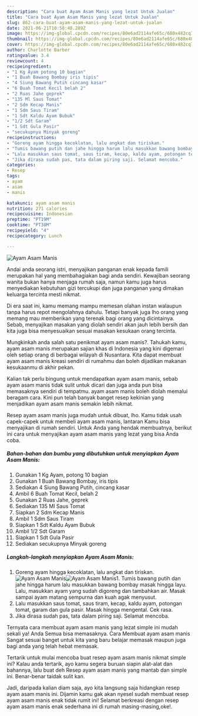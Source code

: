 ```yaml
---
description: "Cara buat Ayam Asam Manis yang lezat Untuk Jualan"
title: "Cara buat Ayam Asam Manis yang lezat Untuk Jualan"
slug: 862-cara-buat-ayam-asam-manis-yang-lezat-untuk-jualan
date: 2021-06-21T10:58:48.289Z
image: https://img-global.cpcdn.com/recipes/80e6ad2114afe65c/680x482cq70/ayam-asam-manis-foto-resep-utama.jpg
thumbnail: https://img-global.cpcdn.com/recipes/80e6ad2114afe65c/680x482cq70/ayam-asam-manis-foto-resep-utama.jpg
cover: https://img-global.cpcdn.com/recipes/80e6ad2114afe65c/680x482cq70/ayam-asam-manis-foto-resep-utama.jpg
author: Charlotte Barber
ratingvalue: 3.4
reviewcount: 4
recipeingredient:
- "1 Kg Ayam potong 10 bagian"
- "1 Buah Bawang Bombay iris tipis"
- "4 Siung Bawang Putih cincang kasar"
- "6 Buah Tomat Kecil belah 2"
- "2 Ruas Jahe geprek"
- "135 Ml Saus Tomat"
- "2 Sdm Kecap Manis"
- "1 Sdm Saus Tiram"
- "1 Sdt Kaldu Ayam Bubuk"
- "1/2 Sdt Garam"
- "1 Sdt Gula Pasir"
- "secukupnya Minyak goreng"
recipeinstructions:
- "Goreng ayam hingga kecoklatan, lalu angkat dan tiriskan."
- "Tumis bawang putih dan jahe hingga harum lalu masukkan bawang bombay masak hingga layu. Lalu, masukkan ayam yang sudah digoreng dan tambahkan air. Masak sampai ayam matang sempurna dan kuah agak menyusut."
- "Lalu masukkan saus tomat, saus tiram, kecap, kaldu ayam, potongan tomat, garam dan gula pasir. Masak hingga mengental. Cek rasa."
- "Jika dirasa sudah pas, tata dalam piring saji. Selamat mencoba."
categories:
- Resep
tags:
- ayam
- asam
- manis

katakunci: ayam asam manis 
nutrition: 271 calories
recipecuisine: Indonesian
preptime: "PT19M"
cooktime: "PT30M"
recipeyield: "4"
recipecategory: Lunch

---
```



![Ayam Asam Manis](https://img-global.cpcdn.com/recipes/80e6ad2114afe65c/680x482cq70/ayam-asam-manis-foto-resep-utama.jpg)

Andai anda seorang istri, menyajikan panganan enak kepada famili merupakan hal yang membahagiakan bagi anda sendiri. Kewajiban seorang  wanita bukan hanya menjaga rumah saja, namun kamu juga harus menyediakan kebutuhan gizi tercukupi dan juga panganan yang dimakan keluarga tercinta mesti nikmat.

Di era  saat ini, kamu memang mampu memesan olahan instan walaupun tanpa harus repot mengolahnya dahulu. Tetapi banyak juga lho orang yang memang mau memberikan yang terenak bagi orang yang dicintainya. Sebab, menyajikan masakan yang diolah sendiri akan jauh lebih bersih dan kita juga bisa menyesuaikan sesuai masakan kesukaan orang tercinta. 



Mungkinkah anda salah satu penikmat ayam asam manis?. Tahukah kamu, ayam asam manis merupakan sajian khas di Indonesia yang kini digemari oleh setiap orang di berbagai wilayah di Nusantara. Kita dapat membuat ayam asam manis kreasi sendiri di rumahmu dan boleh dijadikan makanan kesukaanmu di akhir pekan.

Kalian tak perlu bingung untuk mendapatkan ayam asam manis, sebab ayam asam manis tidak sulit untuk dicari dan juga anda pun bisa memasaknya sendiri di tempatmu. ayam asam manis boleh diolah memalui beragam cara. Kini pun telah banyak banget resep kekinian yang menjadikan ayam asam manis semakin lebih nikmat.

Resep ayam asam manis juga mudah untuk dibuat, lho. Kamu tidak usah capek-capek untuk membeli ayam asam manis, lantaran Kamu bisa menyajikan di rumah sendiri. Untuk Anda yang hendak membuatnya, berikut ini cara untuk menyajikan ayam asam manis yang lezat yang bisa Anda coba.

<!--inarticleads1-->

##### Bahan-bahan dan bumbu yang dibutuhkan untuk menyiapkan Ayam Asam Manis:

1. Gunakan 1 Kg Ayam, potong 10 bagian
1. Gunakan 1 Buah Bawang Bombay, iris tipis
1. Sediakan 4 Siung Bawang Putih, cincang kasar
1. Ambil 6 Buah Tomat Kecil, belah 2
1. Gunakan 2 Ruas Jahe, geprek
1. Sediakan 135 Ml Saus Tomat
1. Siapkan 2 Sdm Kecap Manis
1. Ambil 1 Sdm Saus Tiram
1. Siapkan 1 Sdt Kaldu Ayam Bubuk
1. Ambil 1/2 Sdt Garam
1. Siapkan 1 Sdt Gula Pasir
1. Sediakan secukupnya Minyak goreng




<!--inarticleads2-->

##### Langkah-langkah menyiapkan Ayam Asam Manis:

1. Goreng ayam hingga kecoklatan, lalu angkat dan tiriskan.
<img src="https://img-global.cpcdn.com/steps/0dc8d5743259b152/160x128cq70/ayam-asam-manis-langkah-memasak-1-foto.jpg" alt="Ayam Asam Manis"><img src="https://img-global.cpcdn.com/steps/b5676ca172a0e777/160x128cq70/ayam-asam-manis-langkah-memasak-1-foto.jpg" alt="Ayam Asam Manis">1. Tumis bawang putih dan jahe hingga harum lalu masukkan bawang bombay masak hingga layu. Lalu, masukkan ayam yang sudah digoreng dan tambahkan air. Masak sampai ayam matang sempurna dan kuah agak menyusut.
1. Lalu masukkan saus tomat, saus tiram, kecap, kaldu ayam, potongan tomat, garam dan gula pasir. Masak hingga mengental. Cek rasa.
1. Jika dirasa sudah pas, tata dalam piring saji. Selamat mencoba.




Ternyata cara membuat ayam asam manis yang lezat simple ini mudah sekali ya! Anda Semua bisa memasaknya. Cara Membuat ayam asam manis Sangat sesuai banget untuk kita yang baru belajar memasak maupun juga bagi anda yang telah hebat memasak.

Tertarik untuk mulai mencoba buat resep ayam asam manis nikmat simple ini? Kalau anda tertarik, ayo kamu segera buruan siapin alat-alat dan bahannya, lalu buat deh Resep ayam asam manis yang mantab dan simple ini. Benar-benar taidak sulit kan. 

Jadi, daripada kalian diam saja, ayo kita langsung saja hidangkan resep ayam asam manis ini. Dijamin kamu gak akan nyesel sudah membuat resep ayam asam manis enak tidak rumit ini! Selamat berkreasi dengan resep ayam asam manis enak sederhana ini di rumah masing-masing,oke!.

